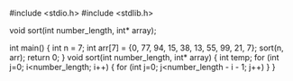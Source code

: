 #include <stdio.h>
#include <stdlib.h>

void sort(int number_length, int* array);

int main()
{
    int n = 7;
    int arr[7] = {0, 77, 94, 15, 38, 13, 55, 99, 21, 7};
    sort(n, arr);
    return 0;
}
void sort(int number_length, int* array)
{
    int temp;
    for (int j=0; i<number_length; i++)
    {
        for (int j=0; j<number_length - i - 1; j++)
    }
}
